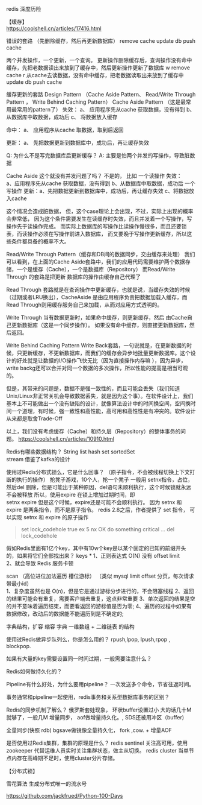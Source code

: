redis 深度历险

【缓存】  
https://coolshell.cn/articles/17416.html

错误的套路  （先删除缓存，然后再更新数据库）
remove cache
update db
push cache 

两个并发操作，一个更新，一个查询。  更新操作删除缓存后，查询操作没有命中缓存，先把老数据读出来放到了缓存中，然后更新操作更新了数据库
w remove cache
   r  从cache去读数据，没有命中缓存，把老数据读取出来放到了缓存中
  update db
  push cache 

缓存更新的套路
Design Pattern （Cache Aside Pattern、  Read/Write Through Pattern ， Write Behind Caching Pattern）
Cache Aside Pattern （这是最常用最常用的pattern了）
失效： 
	a、 应用程序先从cache 获取数据，没有得到
	b、 从数据库中取数据，成功后
	c、 将数据放入缓存

命中： 
    a、 应用程序从cache 取数据，取到后返回

更新：
	a、 先把数据更新到数据库中，成功后，再让缓存失效

Q: 为什么不是写完数据库后更新缓存？ 
A: 主要是怕两个并发的写操作，导致脏数据

Cache Aside 这个就没有并发问题了吗？ 不是的，
比如 
一个读操作 
失效：                             
	 a、应用程序先从cache 获取数据，没有得到
	 b、从数据库中取数据，成功后
	 		一个写操作 更新：a、先把数据更新到数据库中，成功后，再让缓存失效
	 c、将数据放入cache 

这个情况会造成脏数据，
但，这个case理论上会出现，不过，实际上出现的概率会非常低，
因为这个条件需要发生在读缓存时失效，而且并发着一个写操作，写操作先于读操作完成。
而实际上数据库的写操作比读操作慢很多，而且还要锁表，而读操作必须在写操作前进入数据库，
而又要晚于写操作更新缓存，所以这些条件都具备的概率不大。


Read/Write Through Pattern（缓存和DB间的数据同步，交由缓存来处理）
我们可以看到，在上面的Cache Aside套路中，我们的应用代码需要维护两个数据存储，一个是缓存（Cache），一个是数据库（Repository）
而Read/Write Through 的套路是把更新 数据库的操作由缓存自己代理了

Read Through 套路就是在查询操作中更新缓存，也就是说，当缓存失效的时候（过期或者LRU换出），CacheAside
是由应用程序负责把数据加载入缓存，而Read Through则用缓存服务自己来加载，从而对应用方式透明的。

Write Through 当有数据更新时，如果命中缓存，则更新缓存，然后	由Cache自己更新数据库（这是一个同步操作）。
如果没有命中缓存，则直接更新数据库，然后返回。

Write Behind Caching Pattern 
Write Back套路，一句说就是，在更新数据的时候，只更新缓存，不更新数据库，而我们的缓存会异步地批量更新数据库。这个设计的好处就是让数据的I/O操作飞快无比（因为直接操作内存嘛 ），因为异步，write backg还可以合并对同一个数据的多次操作，所以性能的提高是相当可观的。

但是，其带来的问题是，数据不是强一致性的，而且可能会丢失（我们知道Unix/Linux非正常关机会导致数据丢失，就是因为这个事）。在软件设计上，我们基本上不可能做出一个没有缺陷的设计，就像算法设计中的时间换空间，空间换时间一个道理，有时候，强一致性和高性能，高可用和高性性是有冲突的。软件设计从来都是取舍Trade-Off

以上，我们没有考虑缓存（Cache）和持久层（Repository）的整体事务的问题。
https://coolshell.cn/articles/10910.html


Redis有哪些数据结构？
String  list  hash  set  sortedSet   
stream 借鉴了kafka的设计

使用过Redis分布式锁么，它是什么回事？ （原子指令，不会被线程切换上下文打断的执行的操作）
抢凳子游戏，10个人，抢一个凳子
一般用 setnx指令，占位，然后del 删除，但是可能出于某种原因，del语句未顺利执行，这个时候锁就永远不会被释放
所以，使用expire 在锁上增加过期时间，即   
setnx
expire
但是这个时候，expire还是可能不会顺利执行。 因为 setnx 和 expire 是两条指令，而不是原子指令。
redis 2.8之后，作者提供了 set 指令， 可以实现 setnx 和 expire 的原子操作
 > set lock_codehole true ex 5 nx 
 OK 
 do something critical ... 
 > del lock_codehole


假如Redis里面有1亿个key，其中有10w个key是以某个固定的已知的前缀开头的，如果将它们全部找出来？
keys *
1、正则表达式 O(N)  没有 offset limit  
2、就会导致 Redis 服务卡顿

scan （高位进位加法遍历  槽位游标） （类似 mysql limit offset 分页，每次请求带最小id）  
1、复杂度虽然也是 O(n)，但是它是通过游标分步进行的，不会阻塞线程
2、返回的结果可能会有重复，需要客户端去重复，这点非常重要
3、单次返回的结果是空的并不意味着遍历结束，而要看返回的游标值是否为零; 
4、遍历的过程中如果有数据修改，改动后的数据能不能遍历到是不确定的; 

字典结构，扩容 缩容
字典  一维数组  + 二维链表 的结构


使用过Redis做异步队列么，你是怎么用的？
rpush,lpop,  lpush,rpop , blockpop.

如果有大量的key需要设置同一时间过期，一般需要注意什么？


Redis如何做持久化的？


Pipeline有什么好处，为什么要用pipeline？
一次发送多个命令，节省往返时间。

事务通常和pipeline一起使用，redis事务和关系型数据库事务的区别？




Redis的同步机制了解么？
俄罗斯套娃现象，  环状buffer设置过小  大的话几十M就够了，一般几M
增量同步，
aof做增量持久化。, SDS还被用冲区（buffer)

全量同步(快照 rdb)
bgsave做镜像全量持久化， fork ,cow. + 增量AOF 

是否使用过Redis集群，集群的原理是什么？
redis sentinel 关注高可用，使用zookeeper 代替运维人员实时关注集群状态，做主从切换。
redis cluster  当单节点内存在高峰期不足时，使用cluster分片存储。



【分布式锁】

雪花算法  生成分布式唯一的流水号


https://github.com/jackfrued/Python-100-Days


